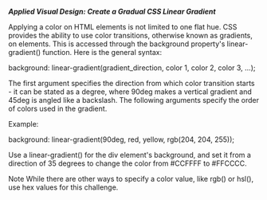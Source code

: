 ***Applied Visual Design: Create a Gradual CSS Linear Gradient***

Applying a color on HTML elements is not limited to one flat hue. CSS provides the ability to use color transitions, otherwise known as gradients, on elements. This is accessed through the background property's linear-gradient() function. Here is the general syntax:

background: linear-gradient(gradient_direction, color 1, color 2, color 3, ...);

The first argument specifies the direction from which color transition starts - it can be stated as a degree, where 90deg makes a vertical gradient and 45deg is angled like a backslash. The following arguments specify the order of colors used in the gradient.

Example:

background: linear-gradient(90deg, red, yellow, rgb(204, 204, 255));


Use a linear-gradient() for the div element's background, and set it from a direction of 35 degrees to change the color from #CCFFFF to #FFCCCC.

Note
While there are other ways to specify a color value, like rgb() or hsl(), use hex values for this challenge.
